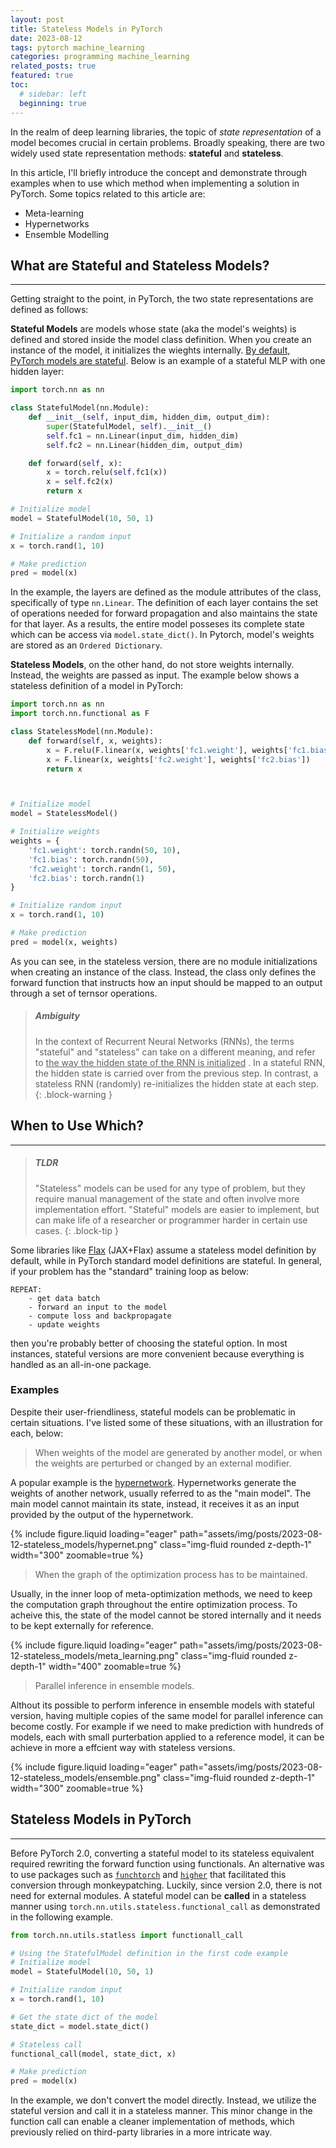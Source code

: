 ```yaml
---
layout: post
title: Stateless Models in PyTorch
date: 2023-08-12
tags: pytorch machine_learning
categories: programming machine_learning 
related_posts: true
featured: true
toc:
  # sidebar: left
  beginning: true
---
```

In the realm of deep learning libraries, the topic of *state representation* of a model becomes crucial in certain problems. Broadly speaking, there are two widely used state representation methods: **stateful** and **stateless**.

In this article, I'll briefly introduce the concept and demonstrate through examples when to use which method when implementing a solution in PyTorch. Some topics related to this article are:

- Meta-learning
- Hypernetworks
- Ensemble Modelling

## What are Stateful and Stateless Models?

----

Getting straight to the point, in PyTorch, the two state representations are defined as follows:

**Stateful Models** are models whose state (aka the model's weights) is defined and stored inside the model class definition. When you create an instance of the model, it initializes the wieghts internally. <u>By default, PyTorch models are stateful</u>. Below is an example of a stateful MLP with one hidden layer:

```python
import torch.nn as nn

class StatefulModel(nn.Module):
    def __init__(self, input_dim, hidden_dim, output_dim):
        super(StatefulModel, self).__init__()
        self.fc1 = nn.Linear(input_dim, hidden_dim)
        self.fc2 = nn.Linear(hidden_dim, output_dim)

    def forward(self, x):
        x = torch.relu(self.fc1(x))
        x = self.fc2(x)
        return x

# Initialize model
model = StatefulModel(10, 50, 1)

# Initialize a random input
x = torch.rand(1, 10)

# Make prediction
pred = model(x)
```

In the example, the layers are defined as the module attributes of the class, specifically of type `nn.Linear`. The definition of each layer contains the set of operations needed for forward propagation and also maintains the state for that layer. As a results, the entire model posseses its complete state which can be access via `model.state_dict()`. In Pytorch, model's weights are stored as an `Ordered Dictionary`.

**Stateless Models**, on the other hand, do not store weights internally. Instead, the weights are passed as input. The example below shows a stateless definition of a model in PyTorch:

```python
import torch.nn as nn
import torch.nn.functional as F

class StatelessModel(nn.Module):
    def forward(self, x, weights):
        x = F.relu(F.linear(x, weights['fc1.weight'], weights['fc1.bias']))
        x = F.linear(x, weights['fc2.weight'], weights['fc2.bias'])
        return x



# Initialize model
model = StatelessModel()

# Initialize weights
weights = {
    'fc1.weight': torch.randn(50, 10),
    'fc1.bias': torch.randn(50),
    'fc2.weight': torch.randn(1, 50),
    'fc2.bias': torch.randn(1)
}

# Initialize random input
x = torch.rand(1, 10)

# Make prediction
pred = model(x, weights)
```

As you can see, in the stateless version, there are no module initializations when creating an instance of the class. Instead, the class only defines the forward function that instructs how an input should be mapped to an output through a set of ternsor operations.

> ##### Ambiguity
>
> In the context of Recurrent Neural Networks (RNNs), the terms "stateful" and "stateless" can take on a different meaning, and refer to <u> the way the hidden state of the RNN is initialized</u> . In a stateful RNN, the hidden state is carried over from the previous step. In contrast, a stateless RNN (randomly) re-initializes the hidden state at each step.
{: .block-warning }

## When to Use Which?

----

> ##### TLDR
>
> "Stateless" models can be used for any type of problem, but they require manual management of the state and often involve more implementation effort. "Stateful" models are easier to implement, but can make life of a researcher or programmer harder in certain use cases.
{: .block-tip }

Some libraries like [Flax](https://flax.readthedocs.io/en/latest/) (JAX+Flax) assume a stateless model definition by default, while in PyTorch standard model definitions are stateful. In general, if your problem has the "standard" training loop as below:

```
REPEAT:
    - get data batch
    - forward an input to the model
    - compute loss and backpropagate
    - update weights
```

then you're probably better of choosing the stateful option. In most instances, stateful versions are more convenient because everything is handled as an all-in-one package.

### Examples

Despite their user-friendliness, stateful models can be problematic in certain situations. I've listed some of these situations, with an illustration for each, below:

> When weights of the model are generated by another model, or when the weights are perturbed or changed by an external modifier.

A popular example is the [hypernetwork](https://arxiv.org/abs/1609.09106). Hypernetworks generate the weights of another network, usually referred to as the "main model". The main model cannot maintain its state, instead, it receives it as an input provided by the output of the hypernetwork.

<div class="text-center">
{% include figure.liquid loading="eager" path="assets/img/posts/2023-08-12-stateless_models/hypernet.png" class="img-fluid rounded z-depth-1" width="300"  zoomable=true %}
</div>

> When the graph of the optimization process has to be maintained.

Usually, in the inner loop of meta-optimization methods, we need to keep the computation graph throughout the entire optimization process. To acheive this, the state of the model cannot be stored internally and it needs to be kept externally for reference.

<div class="text-center">
{% include figure.liquid loading="eager" path="assets/img/posts/2023-08-12-stateless_models/meta_learning.png" class="img-fluid rounded z-depth-1" width="400"  zoomable=true %}
</div>

> Parallel inference in ensemble models.

Althout its possible to perform inference in ensemble models with stateful version, having multiple copies of the same model for parallel inference can become costly. For example if we need to make prediction with hundreds of models, each with small purterbation applied to a reference model, it can be achieve in more a effcient way with stateless versions.

<div class="text-center">
{% include figure.liquid loading="eager" path="assets/img/posts/2023-08-12-stateless_models/ensemble.png" class="img-fluid rounded z-depth-1" width="300"  zoomable=true %}
</div>

## Stateless Models in PyTorch

----

Before PyTorch 2.0, converting a stateful model to its stateless equivalent required rewriting the forward function using functionals. An alternative was to use packages such as [`funchtorch`](https://github.com/pytorch/functorch) and [`higher`](https://github.com/facebookresearch/higher) that facilitated this conversion through monkeypatching. Luckily, since version 2.0, there is not need for external modules. A stateful model can be **called** in a stateless manner using `torch.nn.utils.stateless.functional_call` as demonstrated in the following example.

```python
from torch.nn.utils.statless import functionall_call

# Using the StatefulModel definition in the first code example
# Initialize model
model = StatefulModel(10, 50, 1)

# Initialize random input
x = torch.rand(1, 10)

# Get the state dict of the model
state_dict = model.state_dict()

# Stateless call
functional_call(model, state_dict, x)

# Make prediction
pred = model(x)
```

In the example, we don't convert the model directly. Instead, we utilize the stateful version and call it in a stateless manner. This minor change in the function call can enable a cleaner implementation of methods, which previously relied on third-party libraries in a more intricate way.
